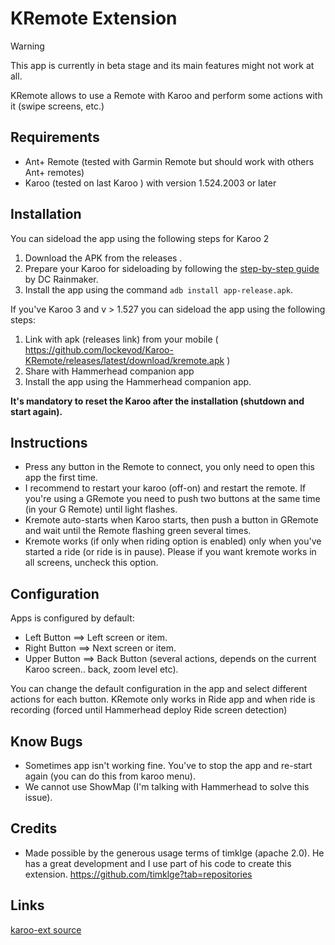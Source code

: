 # KRemote  Extension

> [!WARNING]  
> This app is currently in beta stage and its main features might not work at all.


KRemote allows to use a Remote with Karoo and perform some actions with it (swipe screens, etc.)

## Requirements
- Ant+ Remote (tested with Garmin Remote but should work with others Ant+ remotes)
- Karoo (tested on last Karoo ) with version 1.524.2003 or later

## Installation

You can sideload the app using the following steps for Karoo 2

1. Download the APK from the releases .
2. Prepare your Karoo for sideloading by following the [step-by-step guide](https://www.dcrainmaker.com/2021/02/how-to-sideload-android-apps-on-your-hammerhead-karoo-1-karoo-2.html) by DC Rainmaker.
3. Install the app using the command `adb install app-release.apk`.


If you've Karoo 3 and v > 1.527 you can sideload the app using the following steps:

1. Link with apk (releases link) from your mobile ( https://github.com/lockevod/Karoo-KRemote/releases/latest/download/kremote.apk )
2. Share with Hammerhead companion app
3. Install the app using the Hammerhead companion app.

**It's mandatory to reset the Karoo after the installation (shutdown and start again).**

## Instructions

- Press any button in the Remote to connect, you only need to open this app the first time.
- I recommend to restart your karoo (off-on) and restart the remote. If you're using a GRemote you need to push two buttons at the same time (in your G Remote) until light flashes.
- Kremote auto-starts when Karoo starts, then push a button in GRemote and wait until the Remote flashing green several times.
- Kremote works (if only when riding option is enabled) only when you've started a ride (or ride is in pause). Please if you want kremote works in all screens, uncheck this option.

## Configuration
Apps is configured by default:

- Left Button ==> Left screen or item.
- Right Button ==> Next screen or item. 
- Upper Button ==> Back Button (several actions, depends on the current Karoo screen.. back, zoom level etc).

You can change the default configuration in the app and select different actions for each button. KRemote only works in Ride app and when ride is recording (forced until Hammerhead deploy Ride screen detection)

## Know Bugs
- Sometimes app isn't working fine. You've to stop the app and re-start again (you can do this from karoo menu).
- We cannot use ShowMap (I'm talking with Hammerhead to solve this issue).

## Credits

- Made possible by the generous usage terms of timklge (apache 2.0). He has a great development and I use part of his code to create this extension.
  https://github.com/timklge?tab=repositories

## Links

[karoo-ext source](https://github.com/hammerheadnav/karoo-ext)
